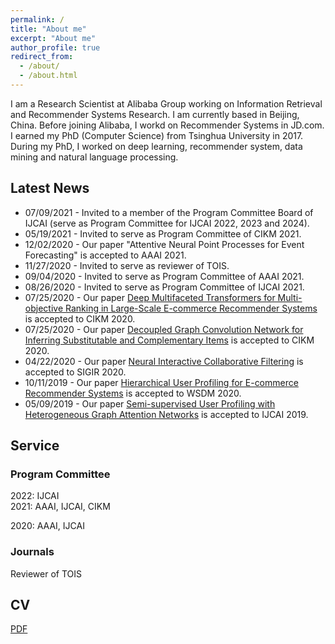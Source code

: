 ```yaml
---
permalink: /
title: "About me"
excerpt: "About me"
author_profile: true
redirect_from:
  - /about/
  - /about.html
---
```


I am a Research Scientist at Alibaba Group working on Information Retrieval and Recommender Systems Research. I am currently based in Beijing, China. Before joining Alibaba, I workd on Recommender Systems in JD.com. I earned my PhD (Computer Science)  from Tsinghua University in 2017. During my PhD, I worked on deep learning, recommender system, data mining and natural language processing.


## Latest News
* 07/09/2021 - Invited to a member of the Program Committee Board of IJCAI (serve as Program Committee for IJCAI 2022, 2023 and 2024).
* 05/19/2021 - Invited to serve as Program Committee of CIKM 2021.
* 12/02/2020 - Our paper "Attentive Neural Point Processes for Event Forecasting" is accepted to AAAI 2021.
* 11/27/2020 - Invited to serve as reviewer of TOIS.
* 09/04/2020 - Invited to serve as Program Committee of AAAI 2021.
* 08/26/2020 - Invited to serve as Program Committee of IJCAI 2021.
* 07/25/2020 - Our paper [Deep Multifaceted Transformers for Multi-objective Ranking in Large-Scale E-commerce Recommender Systems](https://dl.acm.org/doi/10.1145/3340531.3412697) is accepted to CIKM 2020.
* 07/25/2020 - Our paper [Decoupled Graph Convolution Network for Inferring Substitutable and Complementary Items](https://dl.acm.org/doi/abs/10.1145/3340531.3412695) is accepted to CIKM 2020.
* 04/22/2020 - Our paper [Neural Interactive Collaborative Filtering](https://dl.acm.org/doi/10.1145/3397271.3401181) is accepted to SIGIR 2020.
* 10/11/2019 - Our paper [Hierarchical User Profiling for E-commerce Recommender Systems](https://dl.acm.org/doi/abs/10.1145/3336191.3371827) is accepted to WSDM 2020.
* 05/09/2019 - Our paper [Semi-supervised User Profiling with Heterogeneous Graph Attention Networks](https://www.ijcai.org/Proceedings/2019/0293.pdf) is accepted to IJCAI 2019.


## Service

### Program Committee
2022: IJCAI <br>
2021: AAAI, IJCAI, CIKM <br>

2020: AAAI, IJCAI

### Journals
Reviewer of TOIS


## CV

[PDF](https://guyulongcs.github.io/files/YulongGu_CV.pdf) <br>

